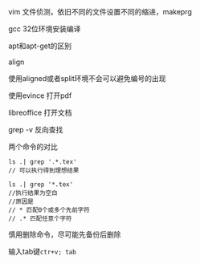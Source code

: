 vim 文件侦测，依旧不同的文件设置不同的缩进，makeprg

gcc 32位环境安装编译

apt和apt-get的区别

align

使用aligned或者split环境不会可以避免编号的出现

使用evince 打开pdf

libreoffice 打开文档

grep -v 反向查找

两个命令的对比

```
ls .| grep '.*.tex'
// 可以执行得到理想结果

ls .| grep '*.tex'
//执行结果为空白
//原因是
// * 匹配0个或多个先前字符
// .* 匹配任意个字符
```





慎用删除命令，尽可能先备份后删除

输入tab键`ctr+v; tab`



